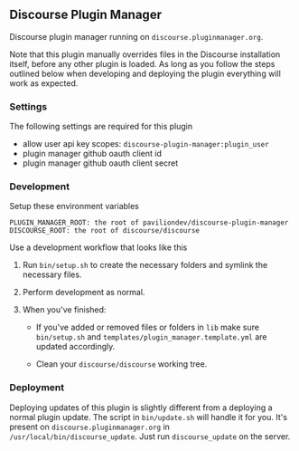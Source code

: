 ## Discourse Plugin Manager

Discourse plugin manager running on ``discourse.pluginmanager.org``.

Note that this plugin manually overrides files in the Discourse installation itself, before any other plugin is loaded. As long as you follow the steps outlined below when developing and deploying the plugin everything will work as expected.

### Settings

The following settings are required for this plugin

- allow user api key scopes: ``discourse-plugin-manager:plugin_user``
- plugin manager github oauth client id
- plugin manager github oauth client secret

### Development

Setup these environment variables

```
PLUGIN_MANAGER_ROOT: the root of paviliondev/discourse-plugin-manager
DISCOURSE_ROOT: the root of discourse/discourse
```

Use a development workflow that looks like this

1. Run ``bin/setup.sh`` to create the necessary folders and symlink the necessary files.

2. Perform development as normal.

3. When you've finished:

   - If you've added or removed files or folders in ``lib`` make sure ``bin/setup.sh`` and ``templates/plugin_manager.template.yml`` are updated accordingly.

   - Clean your ``discourse/discourse`` working tree.

### Deployment

Deploying updates of this plugin is slightly different from a deploying a normal plugin update. The script in ``bin/update.sh`` will handle it for you. It's present on `discourse.pluginmanager.org` in ``/usr/local/bin/discourse_update``. Just run ``discourse_update`` on the server.

